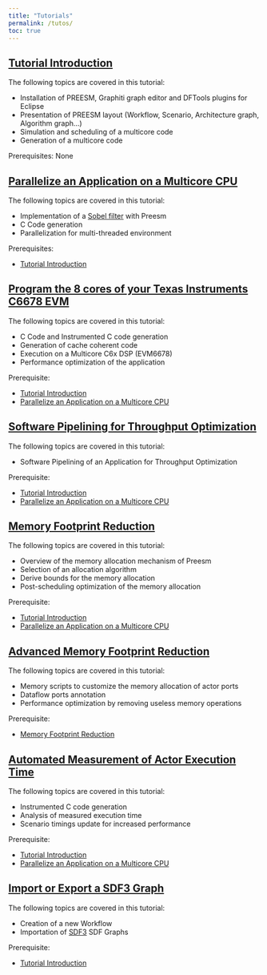 ```yaml
---
title: "Tutorials"
permalink: /tutos/
toc: true
---
```


## [Tutorial Introduction](/tutos/intro)

The following topics are covered in this tutorial:

*   Installation of PREESM, Graphiti graph editor and DFTools plugins for Eclipse
*   Presentation of PREESM layout (Workflow, Scenario, Architecture graph, Algorithm graph...)
*   Simulation and scheduling of a multicore code
*   Generation of a multicore code

Prerequisites: None

## [Parallelize an Application on a Multicore CPU](/tutos/parasobel)

The following topics are covered in this tutorial:

*   Implementation of a [Sobel filter](http://en.wikipedia.org/wiki/Sobel_operator) with Preesm
*   C Code generation
*   Parallelization for multi-threaded environment

Prerequisites: 
* [Tutorial Introduction](/tutos/intro)

## [Program the 8 cores of your Texas Instruments C6678 EVM](/tutos/mpsoccodegen)

The following topics are covered in this tutorial:

*   C Code and Instrumented C code generation
*   Generation of cache coherent code
*   Execution on a Multicore C6x DSP (EVM6678)
*   Performance optimization of the application

Prerequisite: 
* [Tutorial Introduction](/tutos/intro) 
* [Parallelize an Application on a Multicore CPU](/tutos/parasobel)

## [Software Pipelining for Throughput Optimization](/tutos/softwarepipeline)

The following topics are covered in this tutorial:

*   Software Pipelining of an Application for Throughput Optimization

Prerequisite: 
* [Tutorial Introduction](/tutos/intro) 
* [Parallelize an Application on a Multicore CPU](/tutos/parasobel)

## [Memory Footprint Reduction](/tutos/memory)

The following topics are covered in this tutorial:

*   Overview of the memory allocation mechanism of Preesm
*   Selection of an allocation algorithm
*   Derive bounds for the memory allocation
*   Post-scheduling optimization of the memory allocation

Prerequisite: 
* [Tutorial Introduction](/tutos/intro) 
* [Parallelize an Application on a Multicore CPU](/tutos/parasobel)

## [Advanced Memory Footprint Reduction](/tutos/advancedmemory)

The following topics are covered in this tutorial:

*   Memory scripts to customize the memory allocation of actor ports
*   Dataflow ports annotation
*   Performance optimization by removing useless memory operations

Prerequisite: 
* [Memory Footprint Reduction](/tutos/memory)

## [Automated Measurement of Actor Execution Time](/tutos/instrumentation)

The following topics are covered in this tutorial:

*   Instrumented C code generation
*   Analysis of measured execution time
*   Scenario timings update for increased performance

Prerequisite: 
* [Tutorial Introduction](/tutos/intro) 
* [Parallelize an Application on a Multicore CPU](/tutos/parasobel)

## [Import or Export a SDF3 Graph](/tutos/importexport)


The following topics are covered in this tutorial:

*   Creation of a new Workflow
*   Importation of [SDF3](http://www.es.ele.tue.nl/sdf3/) SDF Graphs

Prerequisite: 
* [Tutorial Introduction](/tutos/intro) 

